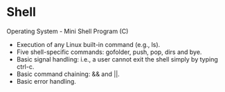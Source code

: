 # Shell
Operating System - Mini Shell Program (C)
- Execution of any Linux built-in command (e.g., ls). 
- Five shell-specific commands: gofolder, push, pop, dirs and bye. 
- Basic signal handling: i.e., a user cannot exit the shell simply by typing ctrl-c. 
- Basic command chaining: && and ||. 
- Basic error handling.
